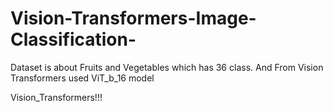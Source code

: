 # Vision-Transformers-Image-Classification-
Dataset is about Fruits and Vegetables which has 36 class. And From Vision Transformers used ViT_b_16 model

Vision_Transformers!!!
